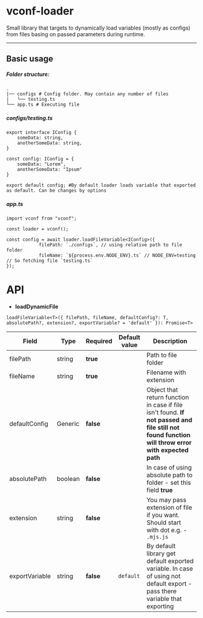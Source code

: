 # vconf-loader

Small library that targets to dynamically load variables (mostly as configs) from files basing on passed parameters during runtime.

---

## Basic usage
##### Folder structure:
```
.
|── configs # Config folder. May contain any number of files
|	└── testing.ts
└── app.ts # Executing file
```
##### configs/testing.ts

```
export interface IConfig {
    someData: string,
    anotherSomeData: string,
}

const config: IConfig = {
    someData: "Lorem",
    anotherSomeData: "Ipsum"
}

export default config; #By default loader loads variable that exported as default. Can be changes by options
```


##### app.ts
```
import vconf from "vconf";

const loader = vconf();

const config = await loader.loadFileVariable<IConfig>({
            filePath: `./configs`, // using relative path to file folder
            fileName: `${process.env.NODE_ENV}.ts` // NODE_ENV=testing // So fetching file `testing.ts`
});
```



# API


* **loadDynamicFile**

`loadFileVariable<T>({
			filePath,
            fileName,
            defaultConfig?: T,
            absolutePath?,
            extension?,
            exportVariable? = 'default'
}): Promise<T>`

| Field | Type | Required | Default value | Description |
|----- | ----- | ----- | ----- | ----- |
| filePath | string | **true** |  | Path to file folder |
| fileName | string | **true** |  | Filename with extension |
| defaultConfig | Generic | **false** | | Object that return function in case if file isn't found. **If not passed and file still not found function will throw error with expected path** | 
| absolutePath | boolean | **false** | | In case of using absolute path to folder - set this field **true** |
| extension | string | **false** | | You may pass extension of file if you want. Should start with dot e.g. - `.mjs.js`|
| exportVariable | string | **false** | `default` | By default library get default exported variable. In case of using not default export - pass there variable that exporting |


